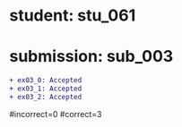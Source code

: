 # student: stu_061
# submission: sub_003

```diff
+ ex03_0: Accepted
+ ex03_1: Accepted
+ ex03_2: Accepted
```
#incorrect=0
#correct=3
